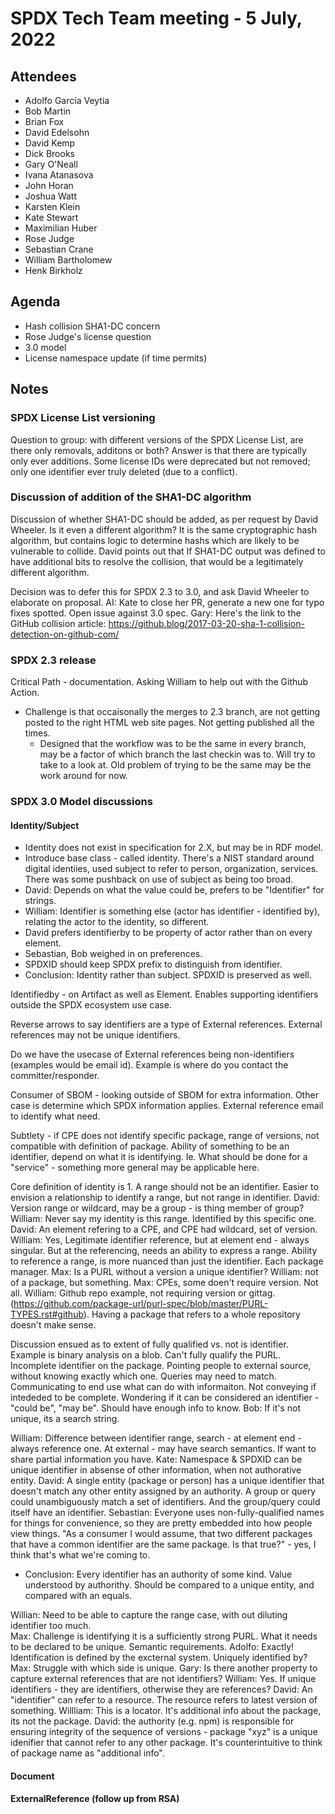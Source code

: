 # SPDX Tech Team meeting - 5 July, 2022

## Attendees

* Adolfo García Veytia
* Bob Martin
* Brian Fox
* David Edelsohn
* David Kemp
* Dick Brooks
* Gary O'Neall
* Ivana Atanasova
* John Horan
* Joshua Watt
* Karsten Klein
* Kate Stewart
* Maximilian Huber
* Rose Judge
* Sebastian Crane
* William Bartholomew
* Henk Birkholz

## Agenda

* Hash collision SHA1-DC concern
* Rose Judge's license question
* 3.0 model
* License namespace update (if time permits)

## Notes

### SPDX License List versioning

Question to group: with different versions of the SPDX License List, are there only removals, additons or both? Answer is that there are typically only ever additions. Some license IDs were deprecated but not removed; only one identifier ever truly deleted (due to a conflict).

### Discussion of addition of the SHA1-DC algorithm

Discussion of whether SHA1-DC should be added, as per request by David Wheeler. Is it even a different algorithm? It is the same cryptographic hash algorithm, but contains logic to determine hashs which are likely to be vulnerable to collide.  David points out that If SHA1-DC output was defined to have additional bits to resolve the collision, that would be a legitimately different algorithm.

Decision was to defer this for SPDX 2.3 to 3.0, and ask David Wheeler to elaborate on proposal.
AI:  Kate to close her PR,  generate a new one for typo fixes spotted.   Open issue against 3.0 spec.
Gary: Here's the link to the GitHub collision article: https://github.blog/2017-03-20-sha-1-collision-detection-on-github-com/

### SPDX 2.3 release

Critical Path - documentation.   Asking William to help out with the Github Action. 
* Challenge is that occaisonally the merges to 2.3 branch, are not getting posted to the right HTML web site pages.    Not getting published all the times. 
   * Designed that the workflow was to be the same in every branch,  may be a factor of which branch the last checkin was to.   Will try to take to a look at.   Old problem of trying to be the same may be the work around for now.    

### SPDX 3.0 Model discussions
#### Identity/Subject
* Identity does not exist in specification for 2.X, but may be in RDF model.
* Introduce base class - called identity.   There's a NIST standard around digital identiies,  used subject to refer to person, organization, services.   There was some pushback on use of subject as being too broad. 
* David:  Depends on what the value could be,  prefers to be "Identifier"   for strings.
* William:  Identifier is something else (actor has identifier - identified by),  relating the actor to the identity, so different. 
* David prefers identifierby to be property of actor rather than on every element.
* Sebastian, Bob weighed in on preferences.
* SPDXID should keep SPDX prefix to distinguish from identifier. 
* Conclusion:  Identity rather than subject.   SPDXID is preserved as well. 

Identifiedby - on Artifact as well as Element.   Enables supporting identifiers outside the SPDX ecosystem use case. 

Reverse arrows to say identifiers are a type of External references.  External references may not be unique identifiers.

Do we have the usecase of External references being non-identifiers (examples would be email id).   Example is where do you contact the committer/responder.

Consumer of SBOM - looking outside of SBOM for extra information.   Other case is determine which SPDX information applies.   External reference email to identify what need.

Subtlety - if CPE does not identify specific package,  range of versions, not compatible with definition of package.  Ability of something to be an identifier, depend on what it is identifying.   Ie.   What should be done for a "service" - something more general may be applicable here.   

Core definition of identity is 1.    A range should not be an identifier. 
Easier to envision a relationship to identify a range,  but not range in identifier. 
David: Version range or wildcard, may be a group - is thing member of group?
William:  Never say my identity is this range.   Identified by this specific one. 
David: An element refering to a CPE,  and CPE had wildcard, set of version.   
William:  Yes, Legitimate identifier reference, but at element end - always singular.  But at the referencing, needs an ability to express a range.   Ability to reference a range, is more nuanced than just the identifier.   Each package manager.
Max:  Is a PURL without a version a unique identifier?   William:  not of a package, but something.   Max: CPEs, some doen't require version.  Not all.  William:  Github repo example, not requiring version or gittag.(https://github.com/package-url/purl-spec/blob/master/PURL-TYPES.rst#github).   Having a package that refers to a whole repository doesn't make sense. 

Discussion ensued as to extent of fully qualified vs. not is identifier.    
Example is binary analysis on a blob.   Can't fully qualify the PURL.   Incomplete identifier on the package. 
Pointing people to external source, without knowing exactly which one.   Queries may need to match.   Communicating to end use what can do with informaiton.  Not conveying if intededed to be complete.   Wondering if it can be considered an identifier - "could be", "may be".  Should have enough info to know. 
Bob: If it's not unique, its a search string.  

William:  Difference between identifier range, search - at element end - always reference one.   At  external - may have search semantics.   If want to share partial information you have. 
Kate:  Namespace & SPDXID can be unique identifier in absense of other information, when not authorative entity. 
David: A single entity (package or person) has a unique identifier that doesn't match any other entity assigned by an authority. A group or query could unambiguously match a set of identifiers.  And the group/query could itself have an identifier.
Sebastian: Everyone uses non-fully-qualified names for things for convenience, so they are pretty embedded into how people view things.  "As a consumer I would assume, that two different packages that have a common identifier are the same package. Is that true?" - yes, I think that's what we're coming to.

* Conclusion:  Every identifier has an authority of some kind.   Value understood by authorithy.  Should be compared to a unique entity, and compared with an equals.

Willian:  Need to be able to capture the range case, with out diluting identifier too much.  
Max: Challenge is identifying it is a sufficiently strong PURL.   What it needs to be declared to be unique.   Semantic requirements. 
Adolfo: Exactly!  Identification is defined by the excternal system.
Uniquely identified by?
Max: Struggle with which side is unique. 
Gary: Is there another property to capture external references that are not identifiers?   William:  Yes.
If unique identifiers - they are identifiers,  otherwise they are references?
David: An "identifier" can refer to a resource.  The resource refers to latest version of something.   Willliam: This is a locator.   It's additional info about the package, its not the package.  David: the authority (e.g. npm) is responsible for ensuring integrity of the sequence of versions - package "xyz" is a unique idenifier that cannot refer to any other package. It's counterintuitive to think of package name as "additional info".

#### Document
#### ExternalReference (follow up from RSA)
